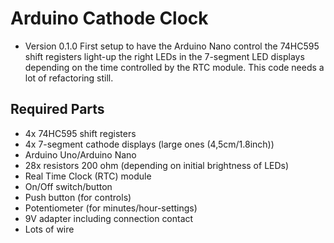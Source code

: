 # Arduino Cathode Clock

* Version 0.1.0
First setup to have the Arduino Nano control the 74HC595 shift registers light-up the right LEDs in the 7-segment LED displays depending on the time controlled by the RTC module. This code needs a lot of refactoring still.

## Required Parts
* 4x 74HC595 shift registers
* 4x 7-segment cathode displays (large ones (4,5cm/1.8inch))
* Arduino Uno/Arduino Nano
* 28x resistors 200 ohm (depending on initial brightness of LEDs)
* Real Time Clock (RTC) module
* On/Off switch/button
* Push button (for controls)
* Potentiometer (for minutes/hour-settings)
* 9V adapter including connection contact
* Lots of wire
